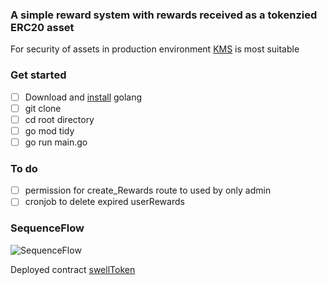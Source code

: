 ### A simple reward system with rewards received as a tokenzied ERC20 asset

For security of assets in production environment [KMS](https://docs.aws.amazon.com/kms/latest/developerguide/overview.html) 
is most suitable

###  Get started
- [ ] Download and [install](https://go.dev/doc/install) golang 
- [ ] git clone
- [ ] cd root directory
- [ ] go mod tidy
- [ ] go run main.go

### To do
- [ ] permission for create_Rewards route to used by only admin
- [ ] cronjob to delete expired userRewards

### SequenceFlow
![SequenceFlow](https://shorturl.at/BGHS6)

Deployed contract [swellToken](https://shorturl.at/eluvT)





